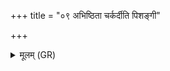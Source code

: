 +++
title = "०९ अभिष्ठिता चर्कर्दीति पिशङ्गी"

+++
<details><summary>मूलम् (GR)</summary>

अभिष्ठिता चर्कर्दीति  
पिशङ्गी बहुकर्दिनी ।  
कर्दो ह जज्ञे हालीक्ष्णाद्  
व्रीहेर् माषाद् अथो यवात् ॥
</details>